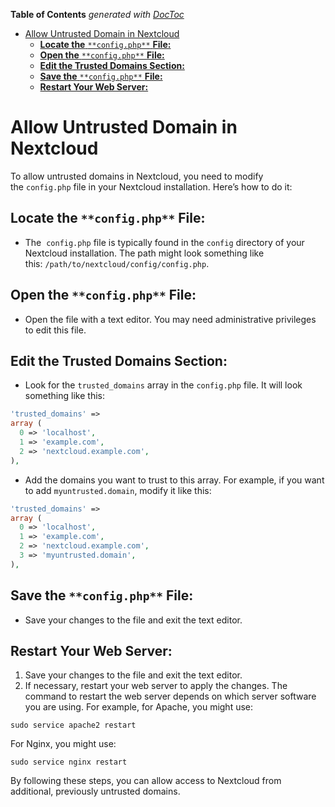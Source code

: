 <!-- START doctoc generated TOC please keep comment here to allow auto update -->
<!-- DON'T EDIT THIS SECTION, INSTEAD RE-RUN doctoc TO UPDATE -->
**Table of Contents**  *generated with [DocToc](https://github.com/thlorenz/doctoc)*

- [Allow Untrusted Domain in Nextcloud](#allow-untrusted-domain-in-nextcloud)
  - [**Locate the** `**config.php**` **File:**](#locate-the%C2%A0configphp-file)
  - [**Open the** `**config.php**` **File:**](#open-the%C2%A0configphp-file)
  - [**Edit the Trusted Domains Section:**](#edit-the-trusted-domains-section)
  - [**Save the** `**config.php**` **File:**](#save-the%C2%A0configphp-file)
  - [**Restart Your Web Server:**](#restart-your-web-server)

<!-- END doctoc generated TOC please keep comment here to allow auto update -->

# Allow Untrusted Domain in Nextcloud

To allow untrusted domains in Nextcloud, you need to modify the `config.php` file in your Nextcloud installation. Here’s how to do it:

## **Locate the** `**config.php**` **File:**

-   The  `config.php` file is typically found in the `config` directory of your Nextcloud installation. The path might look something like this: `/path/to/nextcloud/config/config.php`.

## **Open the** `**config.php**` **File:**

-   Open the file with a text editor. You may need administrative privileges to edit this file.

## **Edit the Trusted Domains Section:**

-   Look for the `trusted_domains` array in the `config.php` file. It will look something like this:

```php
'trusted_domains' => 
array (
  0 => 'localhost',
  1 => 'example.com',
  2 => 'nextcloud.example.com',
),
```

-   Add the domains you want to trust to this array. For example, if you want to add `myuntrusted.domain`, modify it like this:

```php
'trusted_domains' => 
array (
  0 => 'localhost',
  1 => 'example.com',
  2 => 'nextcloud.example.com',
  3 => 'myuntrusted.domain',
),
```

## **Save the** `**config.php**` **File:**

-   Save your changes to the file and exit the text editor.

## **Restart Your Web Server:**

1.  Save your changes to the file and exit the text editor.
2.  If necessary, restart your web server to apply the changes. The command to restart the web server depends on which server software you are using. For example, for Apache, you might use:

```plaintext
sudo service apache2 restart
```

For Nginx, you might use:

```plaintext
sudo service nginx restart
```

By following these steps, you can allow access to Nextcloud from additional, previously untrusted domains.